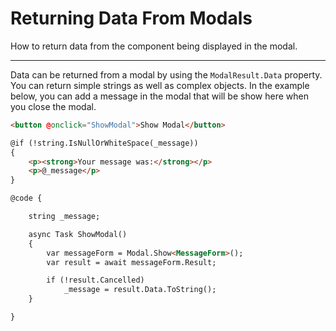 # Returning Data From Modals
How to return data from the component being displayed in the modal.

---

Data can be returned from a modal by using the `ModalResult.Data` property. You can return simple strings as well as complex objects. In the example below, you can add a message in the modal that will be show here when you close the modal.

```html
<button @onclick="ShowModal">Show Modal</button>

@if (!string.IsNullOrWhiteSpace(_message))
{
    <p><strong>Your message was:</strong></p>
    <p>@_message</p>
}

@code {

    string _message;

    async Task ShowModal()
    {
        var messageForm = Modal.Show<MessageForm>();
        var result = await messageForm.Result;

        if (!result.Cancelled)
            _message = result.Data.ToString();
    }

}
```